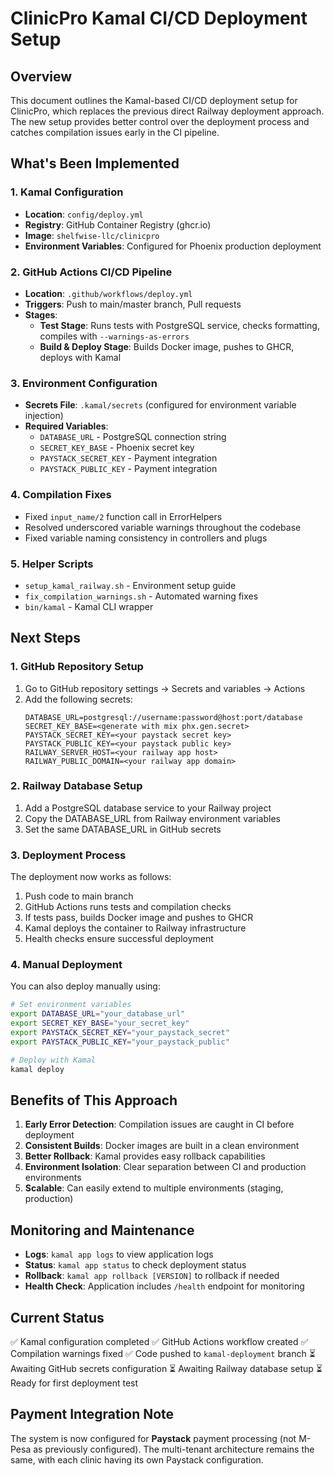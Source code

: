 # ClinicPro Kamal CI/CD Deployment Setup

## Overview

This document outlines the Kamal-based CI/CD deployment setup for ClinicPro, which replaces the previous direct Railway deployment approach. The new setup provides better control over the deployment process and catches compilation issues early in the CI pipeline.

## What's Been Implemented

### 1. Kamal Configuration
- **Location**: `config/deploy.yml`
- **Registry**: GitHub Container Registry (ghcr.io)
- **Image**: `shelfwise-llc/clinicpro`
- **Environment Variables**: Configured for Phoenix production deployment

### 2. GitHub Actions CI/CD Pipeline
- **Location**: `.github/workflows/deploy.yml`
- **Triggers**: Push to main/master branch, Pull requests
- **Stages**:
  - **Test Stage**: Runs tests with PostgreSQL service, checks formatting, compiles with `--warnings-as-errors`
  - **Build & Deploy Stage**: Builds Docker image, pushes to GHCR, deploys with Kamal

### 3. Environment Configuration
- **Secrets File**: `.kamal/secrets` (configured for environment variable injection)
- **Required Variables**:
  - `DATABASE_URL` - PostgreSQL connection string
  - `SECRET_KEY_BASE` - Phoenix secret key
  - `PAYSTACK_SECRET_KEY` - Payment integration
  - `PAYSTACK_PUBLIC_KEY` - Payment integration

### 4. Compilation Fixes
- Fixed `input_name/2` function call in ErrorHelpers
- Resolved underscored variable warnings throughout the codebase
- Fixed variable naming consistency in controllers and plugs

### 5. Helper Scripts
- `setup_kamal_railway.sh` - Environment setup guide
- `fix_compilation_warnings.sh` - Automated warning fixes
- `bin/kamal` - Kamal CLI wrapper

## Next Steps

### 1. GitHub Repository Setup
1. Go to GitHub repository settings → Secrets and variables → Actions
2. Add the following secrets:
   ```
   DATABASE_URL=postgresql://username:password@host:port/database
   SECRET_KEY_BASE=<generate with mix phx.gen.secret>
   PAYSTACK_SECRET_KEY=<your paystack secret key>
   PAYSTACK_PUBLIC_KEY=<your paystack public key>
   RAILWAY_SERVER_HOST=<your railway app host>
   RAILWAY_PUBLIC_DOMAIN=<your railway app domain>
   ```

### 2. Railway Database Setup
1. Add a PostgreSQL database service to your Railway project
2. Copy the DATABASE_URL from Railway environment variables
3. Set the same DATABASE_URL in GitHub secrets

### 3. Deployment Process
The deployment now works as follows:
1. Push code to main branch
2. GitHub Actions runs tests and compilation checks
3. If tests pass, builds Docker image and pushes to GHCR
4. Kamal deploys the container to Railway infrastructure
5. Health checks ensure successful deployment

### 4. Manual Deployment
You can also deploy manually using:
```bash
# Set environment variables
export DATABASE_URL="your_database_url"
export SECRET_KEY_BASE="your_secret_key"
export PAYSTACK_SECRET_KEY="your_paystack_secret"
export PAYSTACK_PUBLIC_KEY="your_paystack_public"

# Deploy with Kamal
kamal deploy
```

## Benefits of This Approach

1. **Early Error Detection**: Compilation issues are caught in CI before deployment
2. **Consistent Builds**: Docker images are built in a clean environment
3. **Better Rollback**: Kamal provides easy rollback capabilities
4. **Environment Isolation**: Clear separation between CI and production environments
5. **Scalable**: Can easily extend to multiple environments (staging, production)

## Monitoring and Maintenance

- **Logs**: `kamal app logs` to view application logs
- **Status**: `kamal app status` to check deployment status
- **Rollback**: `kamal app rollback [VERSION]` to rollback if needed
- **Health Check**: Application includes `/health` endpoint for monitoring

## Current Status

✅ Kamal configuration completed
✅ GitHub Actions workflow created
✅ Compilation warnings fixed
✅ Code pushed to `kamal-deployment` branch
⏳ Awaiting GitHub secrets configuration
⏳ Awaiting Railway database setup
⏳ Ready for first deployment test

## Payment Integration Note

The system is now configured for **Paystack** payment processing (not M-Pesa as previously configured). The multi-tenant architecture remains the same, with each clinic having its own Paystack configuration.
